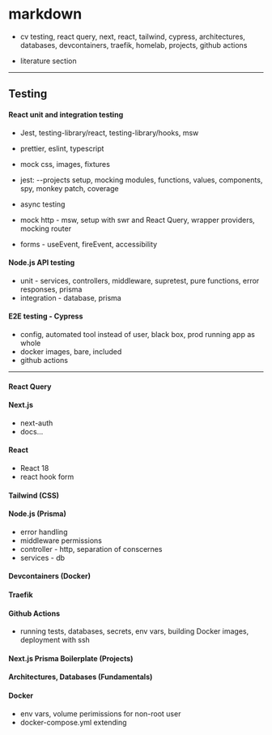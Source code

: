 # markdown

- cv testing, react query, next, react, tailwind, cypress, architectures, databases, devcontainers, traefik, homelab, projects, github actions

- literature section

---

## Testing

#### React unit and integration testing

- Jest, testing-library/react, testing-library/hooks, msw
- prettier, eslint, typescript
- mock css, images, fixtures

- jest: --projects setup, mocking modules, functions, values, components, spy, monkey patch, coverage
- async testing
- mock http - msw, setup with swr and React Query, wrapper providers, mocking router
- forms - useEvent, fireEvent, accessibility

#### Node.js API testing

- unit - services, controllers, middleware, supretest, pure functions, error responses, prisma
- integration - database, prisma

#### E2E testing - Cypress

- config, automated tool instead of user, black box, prod running app as whole
- docker images, bare, included
- github actions

---

#### React Query

#### Next.js

- next-auth
- docs...

#### React

- React 18
- react hook form

#### Tailwind (CSS)

#### Node.js (Prisma)

- error handling
- middleware permissions
- controller - http, separation of conscernes
- services - db

#### Devcontainers (Docker)

#### Traefik

#### Github Actions

- running tests, databases, secrets, env vars, building Docker images, deployment with ssh

#### Next.js Prisma Boilerplate (Projects)

#### Architectures, Databases (Fundamentals)

#### Docker

- env vars, volume perimissions for non-root user
- docker-compose.yml extending